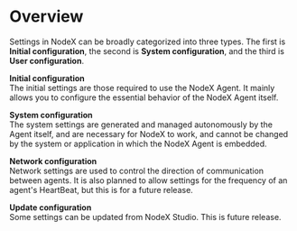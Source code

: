 # Overview

Settings in NodeX can be broadly categorized into three types. The first is **Initial configuration**, the second is **System configuration**, and the third is **User configuration**.

**Initial configuration**<br />
The initial settings are those required to use the NodeX Agent. It mainly allows you to configure the essential behavior of the NodeX Agent itself.

**System configuration**<br />
The system settings are generated and managed autonomously by the Agent itself, and are necessary for NodeX to work, and cannot be changed by the system or application in which the NodeX Agent is embedded.

**Network configuration**<br />
Network settings are used to control the direction of communication between agents. It is also planned to allow settings for the frequency of an agent's HeartBeat, but this is for a future release.

**Update configuration**<br />
Some settings can be updated from NodeX Studio. This is future release.
